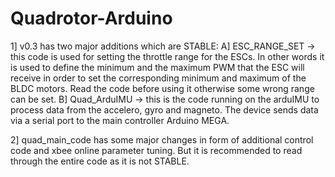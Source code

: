 Quadrotor-Arduino
=================

1]  v0.3 has two major additions which are STABLE:
	A] ESC_RANGE_SET -> this code is used for setting the throttle range 
	for the ESCs. In other words it is used to define the minimum and 
	the maximum PWM that the ESC will receive in order to set the 
	corresponding minimum and maximum of the BLDC motors. Read the code 
	before using it otherwise some wrong range can be set.
	B] Quad_ArduIMU -> this is the code running on the arduIMU to process 
	data from the accelero, gyro and magneto. The device sends data via a 
	serial port to the main controller Arduino MEGA.

2] quad_main_code has some major changes in form of additional control code 
and xbee online parameter tuning. But it is recommended to read through the 
entire code as it is not STABLE.
